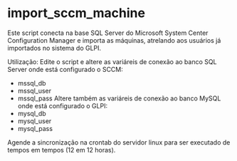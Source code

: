 import_sccm_machine
===================

Este script conecta na base SQL Server do Microsoft System Center Configuration Manager e importa as máquinas, 
atrelando aos usuários já importados no sistema do GLPI.

Utilização:
Edite o script e altere as variáreis de conexão ao banco SQL Server onde está configurado o SCCM:
* mssql_db
* mssql_user
* mssql_pass
Altere também as variáreis de conexão ao banco MySQL onde está configurado o GLPI:
* mysql_db
* mysql_user
* mysql_pass

Agende a sincronização na crontab do servidor linux para ser executado de tempos em tempos (12 em 12 horas).
